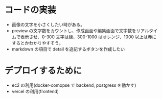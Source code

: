 # コードの実装

- 画像の文字を小さくしたい時がある。
- preview の文字数をカウントし、作成画面や編集画面で文字数をリアルタイムで表示させ、0-300 文字は緑、300-1000 はオレンジ、1000 以上は赤にするとかわかりやすそう。
- markdown の項目で detail を追記するボタンを作成したい

# デプロイするために

- ec2 の利用(docker-comopse で backend, postgress を動かす)
- vercel の利用(frontend)
